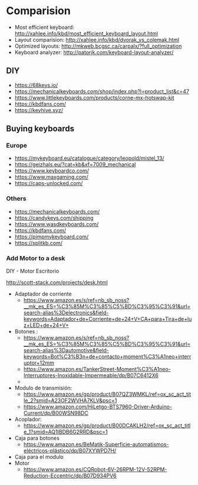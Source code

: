 # Comparision

* Most efficient keyboard: http://xahlee.info/kbd/most_efficient_keyboard_layout.html
* Layout comparision: http://xahlee.info/kbd/dvorak_vs_colemak.html
* Optimized layouts: http://mkweb.bcgsc.ca/carpalx/?full_optimization
* Keyboard analyzer: http://patorjk.com/keyboard-layout-analyzer/

## DIY

* https://68keys.io/
* https://mechanicalkeyboards.com/shop/index.php?l=product_list&c=47
* https://www.littlekeyboards.com/products/corne-mx-hotswap-kit
* https://kbdfans.com/
* https://keyhive.xyz/


## Buying keyboards

### Europe

* https://mykeyboard.eu/catalogue/category/leopold/mistel_13/
* https://geizhals.eu/?cat=kb&xf=7009_mechanical
* https://www.keyboardco.com/
* https://www.maxgaming.com/
* https://caps-unlocked.com/

### Others

* https://mechanicalkeyboards.com/
* https://candykeys.com/shipping
* https://www.wasdkeyboards.com/ 
* https://kbdfans.com/
* https://pimpmykeyboard.com/
* https://splitkb.com/


### Add Motor to a desk

DIY - Motor Escritorio

http://scott-stack.com/projects/desk.html

* Adaptador de corriente
    * https://www.amazon.es/s/ref=nb_sb_noss?__mk_es_ES=%C3%85M%C3%85%C5%BD%C3%95%C3%91&url=search-alias%3Delectronics&field-keywords=Adaptador+de+Corriente+de+24+V+CA+para+Tira+de+luz+LED+de+24+V+
* Botones : 
    * https://www.amazon.es/s/ref=nb_sb_noss?__mk_es_ES=%C3%85M%C3%85%C5%BD%C3%95%C3%91&url=search-alias%3Dautomotive&field-keywords=Bot%C3%B3n+de+contacto+moment%C3%A1neo+interruptor+12mm
    * https://www.amazon.es/TankerStreet-Moment%C3%A1neo-Interruptores-Inoxidable-Impermeable/dp/B07C6412X6
    * 
* Modulo de transmisión: 
    * https://www.amazon.es/gp/product/B07QZ3WMKL/ref=ox_sc_act_title_2?smid=A23OF2WVHA7KLV&psc=1
    * https://www.amazon.com/HiLetgo-BTS7960-Driver-Arduino-Current/dp/B00WSN98DC
* Acoplador: 
    * https://www.amazon.es/gp/product/B00DCAKLH2/ref=ox_sc_act_title_1?smid=AQ1IBDB6G2RRD&psc=1
* Caja para botones
    * https://www.amazon.es/BeMatik-Superficie-automatismos-eléctricos-plástico/dp/B07XYWPD7H/
* Caja para el modulo
* Motor
    * https://www.amazon.es/CQRobot-6V-26RPM-12V-52RPM-Reduction-Eccentric/dp/B07D934PV6
